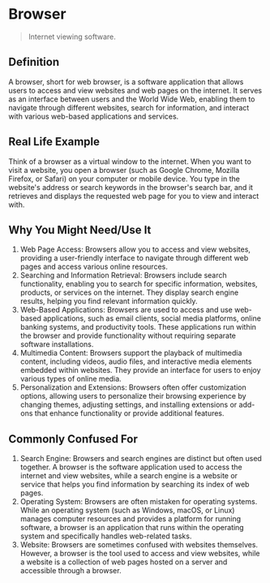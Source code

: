 # Browser

>Internet viewing software.

## Definition

A browser, short for web browser, is a software application that allows users to access and view websites and web pages on the internet. It serves as an interface between users and the World Wide Web, enabling them to navigate through different websites, search for information, and interact with various web-based applications and services.

## Real Life Example

Think of a browser as a virtual window to the internet. When you want to visit a website, you open a browser (such as Google Chrome, Mozilla Firefox, or Safari) on your computer or mobile device. You type in the website's address or search keywords in the browser's search bar, and it retrieves and displays the requested web page for you to view and interact with.

## Why You Might Need/Use It

1. Web Page Access: Browsers allow you to access and view websites, providing a user-friendly interface to navigate through different web pages and access various online resources.
2. Searching and Information Retrieval: Browsers include search functionality, enabling you to search for specific information, websites, products, or services on the internet. They display search engine results, helping you find relevant information quickly.
3. Web-Based Applications: Browsers are used to access and use web-based applications, such as email clients, social media platforms, online banking systems, and productivity tools. These applications run within the browser and provide functionality without requiring separate software installations.
4. Multimedia Content: Browsers support the playback of multimedia content, including videos, audio files, and interactive media elements embedded within websites. They provide an interface for users to enjoy various types of online media.
5. Personalization and Extensions: Browsers often offer customization options, allowing users to personalize their browsing experience by changing themes, adjusting settings, and installing extensions or add-ons that enhance functionality or provide additional features.

## Commonly Confused For

1. Search Engine: Browsers and search engines are distinct but often used together. A browser is the software application used to access the internet and view websites, while a search engine is a website or service that helps you find information by searching its index of web pages.
2. Operating System: Browsers are often mistaken for operating systems. While an operating system (such as Windows, macOS, or Linux) manages computer resources and provides a platform for running software, a browser is an application that runs within the operating system and specifically handles web-related tasks.
3. Website: Browsers are sometimes confused with websites themselves. However, a browser is the tool used to access and view websites, while a website is a collection of web pages hosted on a server and accessible through a browser.
